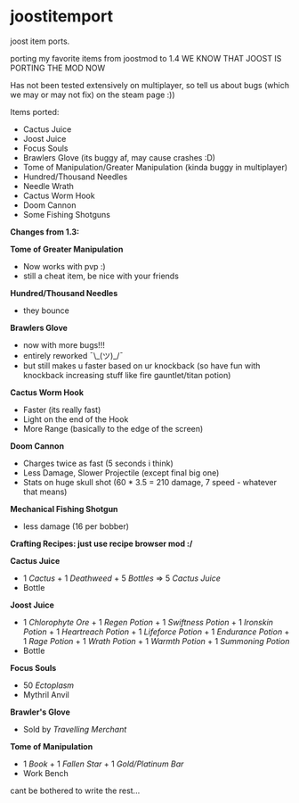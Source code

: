 ﻿# joostitemport
joost item ports.

porting my favorite items from joostmod to 1.4 
WE KNOW THAT JOOST IS PORTING THE MOD NOW

Has not been tested extensively on multiplayer, so tell us about bugs (which we may or may not fix) on the steam page :))

Items ported:
- Cactus Juice
- Joost Juice
- Focus Souls
- Brawlers Glove (its buggy af, may cause crashes :D)
- Tome of Manipulation/Greater Manipulation (kinda buggy in multiplayer)
- Hundred/Thousand Needles
- Needle Wrath
- Cactus Worm Hook
- Doom Cannon
- Some Fishing Shotguns

**Changes from 1.3:**

**Tome of Greater Manipulation**
- Now works with pvp :)
- still a cheat item, be nice with your friends

**Hundred/Thousand Needles**
- they bounce

**Brawlers Glove**
- now with more bugs!!!
- entirely reworked  ¯\\\_(ツ)\_/¯
- but still makes u faster based on ur knockback (so have fun with knockback increasing stuff like fire gauntlet/titan potion)

**Cactus Worm Hook**
- Faster (its really fast)
- Light on the end of the Hook
- More Range (basically to the edge of the screen)

**Doom Cannon**
- Charges twice as fast (5 seconds i think)
- Less Damage, Slower Projectile (except final big one)
- Stats on huge skull shot (60 * 3.5 = 210 damage, 7 speed - whatever that means)

**Mechanical Fishing Shotgun**
- less damage (16 per bobber)

**Crafting Recipes: just use recipe browser mod :/**

**Cactus Juice**
- 1 _Cactus_ + 1 _Deathweed_ + 5 _Bottles_ => 5 _Cactus Juice_
- Bottle

**Joost Juice**
- 1 _Chlorophyte Ore_ + 1 _Regen Potion_ + 1 _Swiftness Potion_ + 1 _Ironskin Potion_ + 1 _Heartreach Potion_ + 1 _Lifeforce Potion_ + 1 _Endurance Potion_ + 1 _Rage Potion_ + 1 _Wrath Potion_ + 1 _Warmth Potion_ + 1 _Summoning Potion_
- Bottle

**Focus Souls**
- 50 _Ectoplasm_
- Mythril Anvil

**Brawler's Glove**
- Sold by _Travelling Merchant_

**Tome of Manipulation**
- 1 _Book_ + 1 _Fallen Star_ + 1 _Gold/Platinum Bar_
- Work Bench

cant be bothered to write the rest...
